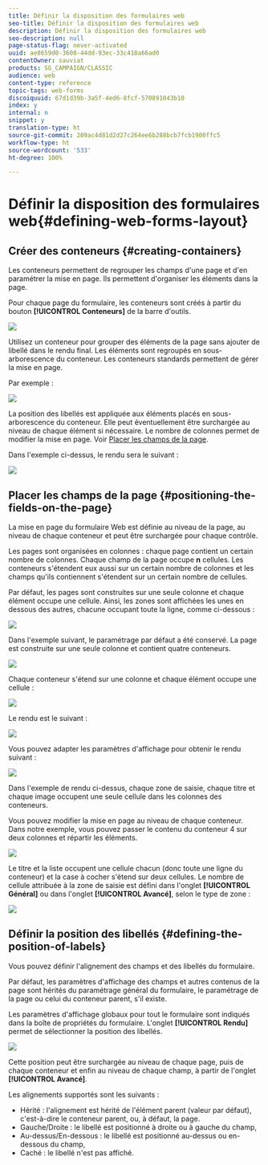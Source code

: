 ```yaml
---
title: Définir la disposition des formulaires web
seo-title: Définir la disposition des formulaires web
description: Définir la disposition des formulaires web
seo-description: null
page-status-flag: never-activated
uuid: ae8659d0-3608-44dd-93ec-33c418a66ad0
contentOwner: sauviat
products: SG_CAMPAIGN/CLASSIC
audience: web
content-type: reference
topic-tags: web-forms
discoiquuid: 67d1d39b-3a5f-4ed6-8fcf-570891043b10
index: y
internal: n
snippet: y
translation-type: ht
source-git-commit: 209ac4d81d2d27c264ee6b288bcb7fcb1900ffc5
workflow-type: ht
source-wordcount: '533'
ht-degree: 100%

---
```



# Définir la disposition des formulaires web{#defining-web-forms-layout}

## Créer des conteneurs {#creating-containers}

Les conteneurs permettent de regrouper les champs d&#39;une page et d&#39;en paramétrer la mise en page. Ils permettent d&#39;organiser les éléments dans la page.

Pour chaque page du formulaire, les conteneurs sont créés à partir du bouton **[!UICONTROL Conteneurs]** de la barre d&#39;outils.

![](assets/s_ncs_admin_survey_containers_add.png)

Utilisez un conteneur pour grouper des éléments de la page sans ajouter de libellé dans le rendu final. Les éléments sont regroupés en sous-arborescence du conteneur. Les conteneurs standards permettent de gérer la mise en page.

Par exemple :

![](assets/s_ncs_admin_survey_containers_std_arbo.png)

La position des libellés est appliquée aux éléments placés en sous-arborescence du conteneur. Elle peut éventuellement être surchargée au niveau de chaque élément si nécessaire. Le nombre de colonnes permet de modifier la mise en page. Voir [Placer les champs de la page](#positioning-the-fields-on-the-page).

Dans l&#39;exemple ci-dessus, le rendu sera le suivant :

![](assets/s_ncs_admin_survey_containers_std_ex.png)

## Placer les champs de la page {#positioning-the-fields-on-the-page}

La mise en page du formulaire Web est définie au niveau de la page, au niveau de chaque conteneur et peut être surchargée pour chaque contrôle.

Les pages sont organisées en colonnes : chaque page contient un certain nombre de colonnes. Chaque champ de la page occupe **n** cellules. Les conteneurs s&#39;étendent eux aussi sur un certain nombre de colonnes et les champs qu&#39;ils contiennent s&#39;étendent sur un certain nombre de cellules.

Par défaut, les pages sont construites sur une seule colonne et chaque élément occupe une cellule. Ainsi, les zones sont affichées les unes en dessous des autres, chacune occupant toute la ligne, comme ci-dessous :

![](assets/s_ncs_admin_survey_container_ex.png)

Dans l&#39;exemple suivant, le paramétrage par défaut a été conservé. La page est construite sur une seule colonne et contient quatre conteneurs.

![](assets/s_ncs_admin_survey_container_ex0.png)

Chaque conteneur s&#39;étend sur une colonne et chaque élément occupe une cellule :

![](assets/s_ncs_admin_survey_container_ex0a.png)

Le rendu est le suivant :

![](assets/s_ncs_admin_survey_container_ex0_rend.png)

Vous pouvez adapter les paramètres d&#39;affichage pour obtenir le rendu suivant :

![](assets/s_ncs_admin_survey_container_ex1_rend.png)

Dans l&#39;exemple de rendu ci-dessus, chaque zone de saisie, chaque titre et chaque image occupent une seule cellule dans les colonnes des conteneurs.

Vous pouvez modifier la mise en page au niveau de chaque conteneur. Dans notre exemple, vous pouvez passer le contenu du conteneur 4 sur deux colonnes et répartir les éléments.

![](assets/s_ncs_admin_survey_container_ex2_rend.png)

Le titre et la liste occupent une cellule chacun (donc toute une ligne du conteneur) et la case à cocher s&#39;étend sur deux cellules. Le nombre de cellule attribuée à la zone de saisie est défini dans l&#39;onglet **[!UICONTROL Général]** ou dans l&#39;onglet **[!UICONTROL Avancé]**, selon le type de zone :

![](assets/s_ncs_admin_survey_container_ex2.png)

## Définir la position des libellés {#defining-the-position-of-labels}

Vous pouvez définir l&#39;alignement des champs et des libellés du formulaire.

Par défaut, les paramètres d&#39;affichage des champs et autres contenus de la page sont hérités du paramétrage général du formulaire, le paramétrage de la page ou celui du conteneur parent, s&#39;il existe.

Les paramètres d&#39;affichage globaux pour tout le formulaire sont indiqués dans la boîte de propriétés du formulaire. L&#39;onglet **[!UICONTROL Rendu]** permet de sélectionner la position des libellés.

![](assets/s_ncs_admin_survey_label_position.png)

Cette position peut être surchargée au niveau de chaque page, puis de chaque conteneur et enfin au niveau de chaque champ, à partir de l&#39;onglet **[!UICONTROL Avancé]**.

Les alignements supportés sont les suivants :

* Hérité : l&#39;alignement est hérité de l&#39;élément parent (valeur par défaut), c&#39;est-à-dire le conteneur parent, ou, à défaut, la page.
* Gauche/Droite : le libellé est positionné à droite ou à gauche du champ,
* Au-dessus/En-dessous : le libellé est positionné au-dessus ou en-dessous du champ,
* Caché : le libellé n&#39;est pas affiché.

